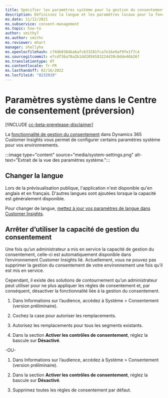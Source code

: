 ```yaml
---
title: Spécifier les paramètres système pour la gestion du consentement
description: Définissez la langue et les paramètres locaux pour la fonctionnalité de gestion du consentement de Dynamics 365 Customer Insights.
ms.date: 11/12/2021
ms.subservice: consent-management
ms.topic: how-to
author: smithy7
ms.author: smithc
ms.reviewer: mhart
manager: shellyha
ms.openlocfilehash: c74db0384ba6afc633281fca7e16e9af9fe1f7c4
ms.sourcegitcommit: e7cdf36a78a2b1dd2850183224d39c8dde46b26f
ms.translationtype: HT
ms.contentlocale: fr-FR
ms.lasthandoff: 02/16/2022
ms.locfileid: "8232919"
---
```

# <a name="system-settings-in-consent-center-preview"></a>Paramètres système dans le Centre de consentement (préversion)

[!INCLUDE [cc-beta-prerelease-disclaimer](includes/cc-beta-prerelease-disclaimer.md)]

La [fonctionnalité de gestion du consentement](overview.md) dans Dynamics 365 Customer Insights vous permet de configurer certains paramètres système pour vos environnements. 

:::image type="content" source="media/system-settings.png" alt-text="Extrait de la vue des paramètres système.":::

## <a name="change-the-language"></a>Changer la langue

Lors de la prévisualisation publique, l'application n'est disponible qu'en anglais et en français. D'autres langues sont ajoutées lorsque la capacité est généralement disponible. 

Pour changer de langue, [mettez à jour vos paramètres de langue dans Customer Insights](../audience-insights/system.md#update-the-settings).

## <a name="stop-using-the-consent-management-capability"></a>Arrêter d’utiliser la capacité de gestion du consentement

Une fois qu’un administrateur a mis en service la capacité de gestion du consentement, celle-ci est automatiquement disponible dans l’environnement Customer Insights lié. Actuellement, vous ne pouvez pas supprimer la gestion du consentement de votre environnement une fois qu’il est mis en service. 

Cependant, il existe des solutions de contournement qu’un administrateur peut utiliser pour ne plus appliquer les règles de consentement et, par conséquent, désactiver la fonctionnalité liée à la gestion du consentement. 

1. Dans Informations sur l’audience, accédez à Système > Consentement (version préliminaire). 

1. Cochez la case pour autoriser les remplacements. 

1. Autorisez les remplacements pour tous les segments existants. 

1. Dans la section **Activer les contrôles de consentement**, réglez la bascule sur **Désactivé**.

-OU- 

1. Dans Informations sur l’audience, accédez à Système > Consentement (version préliminaire). 

1. Dans la section **Activer les contrôles de consentement**, réglez la bascule sur **Désactivé**. 

1. Supprimez toutes les règles de consentement par défaut.

